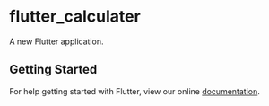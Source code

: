 # flutter_calculater

A new Flutter application.

## Getting Started

For help getting started with Flutter, view our online
[documentation](https://flutter.io/).
